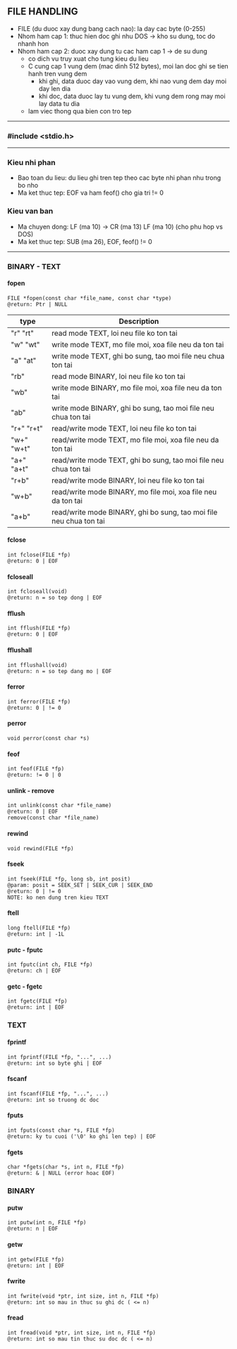 ## FILE HANDLING
- FILE (du duoc xay dung bang cach nao): la day cac byte (0-255)
- Nhom ham cap 1: thuc hien doc ghi nhu DOS -> kho su dung, toc do nhanh hon
- Nhom ham cap 2: duoc xay dung tu cac ham cap 1 -> de su dung
	- co dich vu truy xuat cho tung kieu du lieu
	- C cung cap 1 vung dem (mac dinh 512 bytes), moi lan doc ghi se tien hanh tren vung dem
		- khi ghi, data duoc day vao vung dem, khi nao vung dem day moi day len dia
		- khi doc, data duoc lay tu vung dem, khi vung dem rong may moi lay data tu dia
	- lam viec thong qua bien con tro tep
---
### #include <stdio.h>
---
### Kieu nhi phan
- Bao toan du lieu: du lieu ghi tren tep theo cac byte nhi phan nhu trong bo nho
- Ma ket thuc tep: EOF va ham feof() cho gia tri != 0
### Kieu van ban
- Ma chuyen dong: LF (ma 10) -> CR (ma 13) LF (ma 10) (cho phu hop vs DOS)
- Ma ket thuc tep: SUB (ma 26), EOF, feof() != 0
---
### BINARY - TEXT
#### fopen
	FILE *fopen(const char *file_name, const char *type)
	@return: Ptr | NULL
| type | Description |
| ----------- | ----------- |
| "r" "rt" | read mode TEXT, loi neu file ko ton tai |
| "w" "wt" | write mode TEXT, mo file moi, xoa file neu da ton tai |
| "a" "at" | write mode TEXT, ghi bo sung, tao moi file neu chua ton tai |
| "rb" | read mode BINARY, loi neu file ko ton tai |
| "wb" | write mode BINARY, mo file moi, xoa file neu da ton tai |
| "ab" | write mode BINARY, ghi bo sung, tao moi file neu chua ton tai |
| "r+" "r+t" | read/write mode TEXT, loi neu file ko ton tai |
| "w+" "w+t" | read/write mode TEXT, mo file moi, xoa file neu da ton tai |
| "a+" "a+t" | read/write mode TEXT, ghi bo sung, tao moi file neu chua ton tai |
| "r+b" | read/write mode BINARY, loi neu file ko ton tai |
| "w+b" | read/write mode BINARY, mo file moi, xoa file neu da ton tai |
| "a+b" | read/write mode BINARY, ghi bo sung, tao moi file neu chua ton tai |
#### fclose
	int fclose(FILE *fp)
	@return: 0 | EOF
#### fcloseall
	int fcloseall(void)
	@return: n = so tep dong | EOF
#### fflush
	int fflush(FILE *fp)
	@return: 0 | EOF
#### fflushall
	int fflushall(void)
	@return: n = so tep dang mo | EOF
#### ferror
	int ferror(FILE *fp)
	@return: 0 | != 0
#### perror
	void perror(const char *s)
#### feof
	int feof(FILE *fp)
	@return: != 0 | 0
#### unlink - remove
	int unlink(const char *file_name)
	@return: 0 | EOF
	remove(const char *file_name)
#### rewind
	void rewind(FILE *fp)
#### fseek
	int fseek(FILE *fp, long sb, int posit)
	@param: posit = SEEK_SET | SEEK_CUR | SEEK_END
	@return: 0 | != 0
	NOTE: ko nen dung tren kieu TEXT
#### ftell
	long ftell(FILE *fp)
	@return: int | -1L
#### putc - fputc
	int fputc(int ch, FILE *fp)
	@return: ch | EOF
#### getc - fgetc
	int fgetc(FILE *fp)
	@return: int | EOF
### TEXT
#### fprintf
	int fprintf(FILE *fp, "...", ...)
	@return: int so byte ghi | EOF
#### fscanf
	int fscanf(FILE *fp, "...", ...)
	@return: int so truong dc doc
#### fputs
	int fputs(const char *s, FILE *fp)
	@return: ky tu cuoi ('\0' ko ghi len tep) | EOF
#### fgets
	char *fgets(char *s, int n, FILE *fp)
	@return: & | NULL (error hoac EOF)
### BINARY
#### putw
	int putw(int n, FILE *fp)
	@return: n | EOF
#### getw
	int getw(FILE *fp)
	@return: int | EOF
#### fwrite
	int fwrite(void *ptr, int size, int n, FILE *fp)
	@return: int so mau in thuc su ghi dc ( <= n)
#### fread
	int fread(void *ptr, int size, int n, FILE *fp)
	@return: int so mau tin thuc su doc dc ( <= n)
